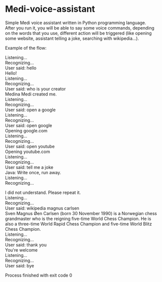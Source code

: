 # Medi-voice-assistant

Simple Medi voice assistant written in Python programming language.  
After you run it, you will be able to say some voice commands, depending on the words that you use, different action will be triggered (like opening some website, assistant telling a joke, searching with wikipedia...).

Example of the flow:

Listening...  
Recognizing...  
User said: hello  
Hello!  
Listening...  
Recognizing...  
User said: who is your creator  
Medina Medi created me.  
Listening...  
Recognizing...  
User said: open a google  
Listening...  
Recognizing...  
User said: open google  
Opening google.com  
Listening...  
Recognizing...    
User said: open youtube  
Opening youtube.com  
Listening...  
Recognizing...  
User said: tell me a joke  
Java: Write once, run away.  
Listening...  
Recognizing...  

I did not understand. Please repeat it.  
Listening...  
Recognizing...  
User said: wikipedia magnus carlsen  
Sven Magnus Øen Carlsen (born 30 November 1990) is a Norwegian chess grandmaster who is the reigning five-time World Chess Champion. He is also a three-time World Rapid Chess Champion and five-time World Blitz Chess Champion.  
Listening...  
Recognizing...  
User said: thank you  
You're welcome  
Listening...  
Recognizing...  
User said: bye  
  
Process finished with exit code 0  

